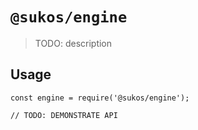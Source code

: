 # `@sukos/engine`

> TODO: description

## Usage

```
const engine = require('@sukos/engine');

// TODO: DEMONSTRATE API
```
